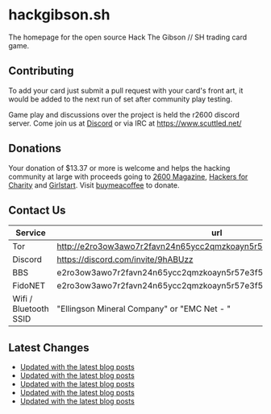 # hackgibson.sh
The homepage for the open source Hack The Gibson // SH trading card game.


## Contributing

To add your card just submit a pull request with your card's front art, it would be added to the next run of set after community play testing.

Game play and discussions over the project is held the r2600 discord server. Come join us at [Discord](https://discord.com/invite/9hABUzz) or via IRC at https://www.scuttled.net/


## Donations

Your donation of $13.37 or more is welcome and helps the hacking community at large with proceeds going to [2600 Magazine](https://2600.com/), [Hackers for Charity](https://hackersforcharity.org) and [Girlstart](https://girlstart.org).  Visit [buymeacoffee](https://www.buymeacoffee.com/hackgibson.sh) to donate.


## Contact Us

Service | url
-|-
Tor | http://e2ro3ow3awo7r2favn24n65ycc2qmzkoayn5r57e3f56nvjwdcgg32ad.onion
Discord | https://discord.com/invite/9hABUzz
BBS | e2ro3ow3awo7r2favn24n65ycc2qmzkoayn5r57e3f56nvjwdcgg32ad.onion:23
FidoNET | e2ro3ow3awo7r2favn24n65ycc2qmzkoayn5r57e3f56nvjwdcgg32ad.onion:24554
Wifi / Bluetooth SSID | "Ellingson Mineral Company" or "EMC Net - <fidonet address>"

## Latest Changes
<!-- BLOG-POST-LIST:START -->
- [Updated with the latest blog posts](https://github.com/DFW2600/hackgibson.sh/commit/e188b6e808125810d3088e8ee3196f2bc7080775)
- [Updated with the latest blog posts](https://github.com/DFW2600/hackgibson.sh/commit/5d3f3198d50e5a8de5512bdf2d41c9d47a40fef9)
- [Updated with the latest blog posts](https://github.com/DFW2600/hackgibson.sh/commit/e12c22c8adc1b514dea23714063a8c5f5034500a)
- [Updated with the latest blog posts](https://github.com/DFW2600/hackgibson.sh/commit/b3c9353705cae1eb964e81776d9659c3cd3e947b)
- [Updated with the latest blog posts](https://github.com/DFW2600/hackgibson.sh/commit/9bc218a283a68df464fc11474cbf86636496adc2)
<!-- BLOG-POST-LIST:END -->
